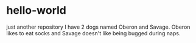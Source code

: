 # hello-world
just another repository
I have 2 dogs named Oberon and Savage. Oberon likes to eat socks and Savage doesn't like being bugged during naps.
